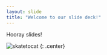 ```yaml
---
layout: slide
title: "Welcome to our slide deck!"
---
```


Hooray slides!

![skatetocat](https://octodex.github.com/images/skatetocat.png)
{: .center}

